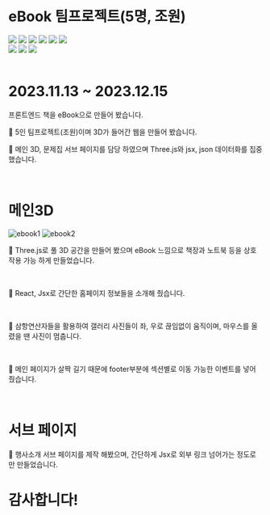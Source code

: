 # eBook 팀프로젝트(5명, 조원)
  <span><img src="https://img.shields.io/badge/HTML5-E34F26?style=flat&logo=HTML5&logoColor=white" /></span>
  <span><img src="https://img.shields.io/badge/CSS-1572B6?style=flat&logo=css3&logoColor=white" /></span>
  <span><img src="https://img.shields.io/badge/Java script-F7DF1E?style=flat&logo=javascript&logoColor=white" /></span>
  <span><img src="https://img.shields.io/badge/React-61DAFB?style=flat&logo=react&logoColor=white" /></span>
  <span><img src="https://img.shields.io/badge/Node.js-339933?style=flat&logo=nodedotjs&logoColor=white" /></span>
  <span><img src="https://img.shields.io/badge/Three.js-000000?style=flat&logo=threedotjs&logoColor=white" /></span>
  <br>
  <span><img src="https://img.shields.io/badge/Figma-F24E1E?style=flat&logo=figma&logoColor=white" /></span>
  <span><img src="https://img.shields.io/badge/Illustrator-FF9A00?style=flat&logo=adobeillustrator&logoColor=white" /></span>
  <span><img src="https://img.shields.io/badge/Blender-E87D0D?style=flat&logo=blender&logoColor=white" /></span>
<br>
<br>
# 2023.11.13 ~ 2023.12.15
<p>프론트엔드 책을 eBook으로 만들어 봤습니다.</p>
<p> 🙂 5인 팀프로젝트(조원)이며 3D가 들어간 웹을 만들어 봤습니다.</p>
<p> 🙂 메인 3D, 문제집 서브 페이지를 담당 하였으며 Three.js와 jsx, json 데이터화를 집중 했습니다.</p>
<br>

# 메인3D

![ebook1](https://github.com/CuteSungMin/festival/assets/144871114/6cdbac41-c912-420a-af39-a8ae812c0ced)
![ebook2](https://github.com/CuteSungMin/festival/assets/144871114/ed4653f1-c16b-498e-a8cd-dab5e935426b)
<p> 🙂 Three.js로 풀 3D 공간을 만들어 봤으며 eBook 느낌으로 책장과 노트북 등을 상호작용 가능 하게 만들었습니다.</p>
<br>


<p> 🙂 React, Jsx로 간단한 홈페이지 정보들을 소개해 줬습니다.</p>
<br>


<p> 🙂 삼항연산자들을 활용하여 갤러리 사진들이 좌, 우로 끊임없이 움직이며, 마우스를 올렸을 땐 사진이 멈춥니다.</p>
<br>


<p> 🙂 메인 페이지가 살짝 길기 때문에 footer부분에 섹션별로 이동 가능한 이벤트를 넣어줬습니다.</p>
<br>

# 서브 페이지


<p> 🙂 행사소개 서브 페이지를 제작 해봤으며, 간단하게 Jsx로 외부 링크 넘어가는 정도로만 만들었습니다.</p>

# 감사합니다!
